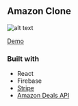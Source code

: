 ## Amazon Clone

![alt text](http://url/to/img.png)

[Demo](https://ibb.co/6D0xh8F)

### Built with

- React
- Firebase
- [Stripe](https://stripe.com/)
- [Amazon Deals API](https://rapidapi.com/frerescodeurs/api/amazon-deals)
